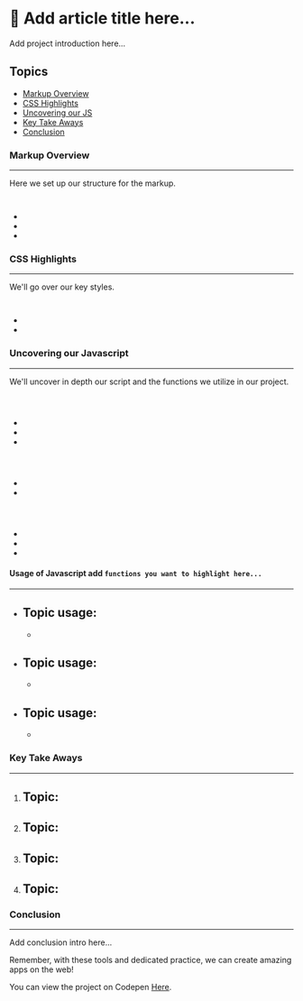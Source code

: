# 🧩 Add article title here...

Add project introduction here...

## Topics
- [Markup Overview](#markup-overview)
- [CSS Highlights](#css-highlights)
- [Uncovering our JS](#uncovering-our-js)
- [Key Take Aways](#key-take-aways)
- [Conclusion](#conclusion)

### Markup Overview

___

Here we set up our structure for the markup. 

```HTML



```

- 
- 
- 

### CSS Highlights

___

We'll go over our key styles.


```CSS



```

- 
- 

### Uncovering our Javascript

___

We'll uncover in depth our script and the functions we utilize in our project.

```JS



```

- 
- 
- 

```JS



```

- 
- 

```JS



```

- 
- 
- 


#### Usage of Javascript add `functions you want to highlight here...`

---

- Topic usage:
    - 
    - 
- Topic usage:
    - 
    - 
- Topic usage:
    - 
    - 

### Key Take Aways
___

1. Topic:
    - 

2. Topic:
    - 

3. Topic:
    - 

4. Topic:
    - 

### Conclusion
___

Add conclusion intro here...

Remember, with these tools and dedicated practice, we can create amazing apps on the web!

You can view the project on Codepen [Here](). 

